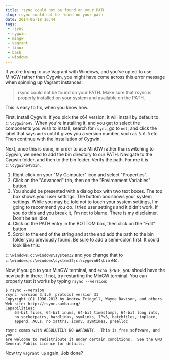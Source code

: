 ---title: rsync could not be found on your PATHslug: rsync-could-not-be-found-on-your-pathdate: 2014-06-18 16:44tags:  - rsync - cygwin - mingw - vagrant - linux - bash - windows---If you're trying to use Vagrant with Windows, and you've opted to use MinGW rather than Cygwin, you might have come across this error message when spinning up Vagrant instances:

> rsync could not be found on your PATH. 
> Make sure that rsync is properly installed on your system and available on the PATH.

This is easy to fix, when you know how.

First, install Cygwin. If you pick the x64 version, it will install by default to `c:\cygwin64\`. When you're installing it, and you get to select the components you wish to install, search for `rsync`, go to `net`, and click the label that says `auto` until it gives you a version number, such as `3.0.0` etc. Then continue with the installation of Cygwin.

Next, once this is done, in order to use MinGW rather than switching to Cygwin, we need to add the bin directory to our PATH. Navigate to the Cygwin folder, and then to the bin folder. Verify the path. For me it is `c:\cygwin64\bin`.

1. Right-click on your "My Computer" icon and select "Properties".
2. Click on the "Advanced" tab, then on the "Environment Variables" button.
3. You should be presented with a dialog box with two text boxes. The top box shows your user settings. The bottom box shows your system settings. While you may be told not to touch your system settings, I'm going to recommend you do. I tried user settings and it didn't work. If you do this and you break it, I'm not to blame. There is my disclaimer. Don't be an idiot.
4. Click on the PATH entry in the BOTTOM box, then click on the "Edit" button
5. Scroll to the end of the string and at the end add the path to the bin folder you previously found. Be sure to add a semi-colon first. It could look like this:

`c:\windows;c:\windows\system32` and you change that to `c:\windows;c:\windows\system32;c:\cygwin64\bin` etc.

Now, if you go to your MinGW terminal, and `echo $PATH`, you should have the new path in there. If not, try restarting the MinGW terminal. You can properly test it works by typing `rsync --version`:

    $ rsync --version
    rsync  version 3.1.0  protocol version 31
    Copyright (C) 1996-2013 by Andrew Tridgell, Wayne Davison, and others.
    Web site: http://rsync.samba.org/
    Capabilities:
        64-bit files, 64-bit inums, 64-bit timestamps, 64-bit long ints,
        no socketpairs, hardlinks, symlinks, IPv6, batchfiles, inplace,
        append, ACLs, no xattrs, iconv, symtimes, prealloc
    
    rsync comes with ABSOLUTELY NO WARRANTY.  This is free software, and you
    are welcome to redistribute it under certain conditions.  See the GNU
    General Public Licence for details.

Now try `vagrant up` again. Job done?